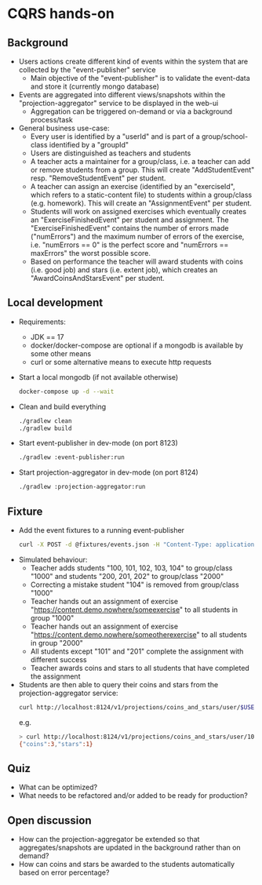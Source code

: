 # CQRS hands-on

## Background

* Users actions create different kind of events within the system that are collected by the "event-publisher" service
  * Main objective of the "event-publisher" is to validate the event-data and store it (currently mongo database)
* Events are aggregated into different views/snapshots within the "projection-aggregator" service to be displayed in the web-ui
  * Aggregation can be triggered on-demand or via a background process/task
* General business use-case:
  * Every user is identified by a "userId" and is part of a group/school-class identified by a "groupId"
  * Users are distinguished as teachers and students
  * A teacher acts a maintainer for a group/class, i.e. a teacher can add or remove students from a group. This will
    create "AddStudentEvent" resp. "RemoveStudentEvent" per student.
  * A teacher can assign an exercise (identified by an "exerciseId", which refers to a static-content file) to students within
   a group/class (e.g. homework). This will create an "AssignmentEvent" per student.
  * Students will work on assigned exercises which eventually creates an "ExerciseFinishedEvent" per student and assignment.
    The "ExerciseFinishedEvent" contains the number of errors made ("numErrors") and the maximum number of errors of
    the exercise, i.e. "numErrors == 0" is the perfect score and "numErrors == maxErrors" the worst possible score.
  * Based on performance the teacher will award students with coins (i.e. good job) and stars (i.e. extent job), which
    creates an "AwardCoinsAndStarsEvent" per student.

## Local development

* Requirements:
    * JDK == 17
    * docker/docker-compose are optional if a mongodb is available by some other means
    * curl or some alternative means to execute http requests

* Start a local mongodb (if not available otherwise)
  ```bash
  docker-compose up -d --wait
  ```

* Clean and build everything
  ```bash
  ./gradlew clean
  ./gradlew build
  ```

* Start event-publisher in dev-mode (on port 8123)
  ```bash
  ./gradlew :event-publisher:run
  ```

* Start projection-aggregator in dev-mode (on port 8124)
  ```bash
  ./gradlew :projection-aggregator:run
  ```

## Fixture

* Add the event fixtures to a running event-publisher
  ```bash
  curl -X POST -d @fixtures/events.json -H "Content-Type: application/json"  http://localhost:8123/v1/publish
  ```
* Simulated behaviour:
  * Teacher adds students "100, 101, 102, 103, 104" to group/class "1000" and students "200, 201, 202" to group/class "2000"
  * Correcting a mistake student "104" is removed from group/class "1000"
  * Teacher hands out an assignment of exercise "https://content.demo.nowhere/someexercise" to all students in group "1000"
  * Teacher hands out an assignment of exercise "https://content.demo.nowhere/someotherexercise" to all students in group "2000"
  * All students except "101" and "201" complete the assignment with different success
  * Teacher awards coins and stars to all students that have completed the assignment
* Students are then able to query their coins and stars from the projection-aggregator service:
  ```bash
  curl http://localhost:8124/v1/projections/coins_and_stars/user/$USER_ID
  ```
  e.g.
  ```bash
  > curl http://localhost:8124/v1/projections/coins_and_stars/user/100
  {"coins":3,"stars":1}
  ```

## Quiz

* What can be optimized?
* What needs to be refactored and/or added to be ready for production?


## Open discussion

* How can the projection-aggregator be extended so that aggregates/snapshots are updated
  in the background rather than on demand?
* How can coins and stars be awarded to the students automatically based on error percentage?
